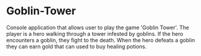 # Goblin-Tower

Console application that allows user to play the game 'Goblin Tower'. The player is a hero walking through a tower infested by goblins. 
If the hero encounters a goblin, they fight to the death. When the hero defeats a goblin they can earn gold that can used to buy healing potions. 
